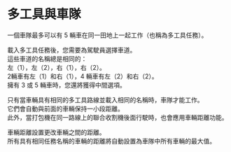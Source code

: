# 多工具與車隊  
一個車隊最多可以有 5 輛車在同一田地上一起工作（也稱為多工具任務）。   


  
載入多工具任務後，您需要為駕駛員選擇車道。   
這些車道的名稱總是相同的：   
左（1），左（2），右（1），右（2）。   
 2輛車有左（1）和右（1），4 輛車有左（2）和右（2）。   
擁有 3 或 5 輛車時，您還將獲得中間選項。   


  
只有當車輛具有相同的多工具路線並載入相同的名稱時，車隊才能工作。   
它們會自動與前面的車輛保持一小段距離。   
此外，當打包機在同一路線上的聯合收割機後面行駛時，也會應用車輛距離功能。  


  
車輛距離設置更改車輛之間的距離。  
所有具有相同任務名稱的車輛的距離將自動設置為車隊中所有車輛的最大值。   


